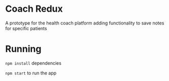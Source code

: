 # Coach Redux

A prototype for the health coach platform adding functionality to save notes for specific patients

# Running

`npm install` dependencies

`npm start` to run the app
